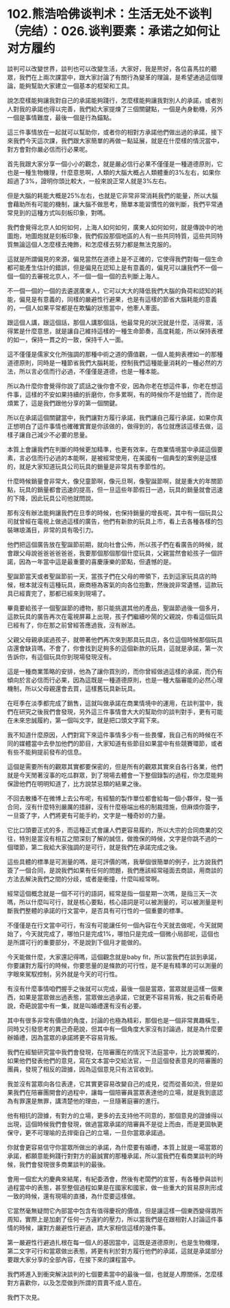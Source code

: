 # 102.熊浩哈佛谈判术：生活无处不谈判（完结）：026.谈判要素：承诺之如何让对方履约

談判可以改變世界，談判也可以改變生活，大家好，我是熊好，各位喜馬拉的聽眾，我們在上兩次課當中，跟大家討論了有關行為變革的理論，是希望通過這個理論，能夠幫助大家建立一個基本的框架和工具。

說怎麼樣能夠讓我對自己的承諾能夠踐行，怎麼樣能夠讓我對別人的承諾，或者別人對我的承諾也得以完善，我們給大家提煉了三個關鍵點，一個是內身動機，另外一個是事情難度，最後一個是行為錨點。

這三件事情放在一起就可以幫助你，或者你的相對方承諾他們做出過的承諾，接下來我們今天這次課，我們跟大家簡單的再做一點延展，就是在什麼樣的情況當中，對方會對你嚴必信而行必果呢。

首先我跟大家分享一個小小的觀念，就是嚴必信行必果不僅僅是一種道德原則，它也是一種生物機理，什麼意思啊，人類的大腦大概占人類體重的3%左右，如果你超過了3%，證明你頭比較大，一般來說正常人就是3%左右。

但是大腦的耗能大概是25%左右，也就是它非常非常消耗我們的能量，所以大腦會藉助所有可能的機制，讓大腦不做思考，簡單本能習慣性的做判斷，我們平常通常見到的這種方式叫刻板印象，對嗎。

我們會覺得北京人如何如何，上海人如何如何，廣東人如何如何，就是傳說中的地圖炮，地圖炮就是刻板印象，我們假設那個地區的人有一些共同特質，這些共同特質無論這個人怎麼樣去掩飾，和怎麼樣去努力都是無法克服的。

這就是所謂偏見的來源，偏見當然在道德上是不正確的，它使得我們對每一個生命都可能產生估計的錯誤，但是偏見在認知上是有意義的，偏見可以讓我們不一個一個一個的去審視北京人，不一個一個一個的去判斷上海人。

不一個一個的一個的去遴選廣東人，它可以大大的降低我們大腦的負荷和認知的耗能，偏見是有意義的，同樣的嚴避性行避果，也是有這樣的節省大腦耗能的意義的，一個人如果平常都是在欺騙的狀態當中，他牽人牽面。

跟這個人講，跟這個話，那個人講那個話，他最常見的狀況就是什麼，活得累，活得累是什麼意思，就是讓自己維持這樣的一種生命節奏，高度耗能，所以保持表裡的如一，保持一貫之的一致，保持千人一面。

這不僅僅是儒家文化所強調的那種中術之道的價值觀，一個人能夠表裡如一的那種道德原則，同時是一種節省我們大腦耗能，控制我們這種能量消耗的一種必然的方法，所以言必信而行必過，不僅僅是道德，也是一種本能。

所以為什麼你會覺得你說了謊話之後你會不安，因為你老在想這件事，你老在想這件事，這樣的不安如果持續的折磨你，你多累啊，有的時候你不是怕錯了，而你是煩累了，這是我們跟他分享的第一個關鍵。

所以在承諾這個關鍵當中，我們讓對方履行承諾，我們讓自己履行承諾，如果你真正想明白了這件事情也確確實實是你該做的，做得到的，各位就應該這樣去做，這樣子讓自己減少不必要的思量。

本質上會讓我們在判斷的時候更加精準，也更有效率，在商業情境當中承諾這個要素，言必信而行必過的本能啊，是被經常使用，在美國有一個典型的案例是這樣的，就是大家知道玩具公司玩具的銷量是非常具有季節性的。

什麼時候銷量會非常大，像兒童節啊，像元旦啊，像聖誕節啊，就是重大的年關節點，玩具的銷量都會迅速的提高，但一旦這些年節假日一過，玩具的銷量就會迅速的下降，因此玩具公司他就問說。

那有沒有辦法能夠讓我們在旦季的時候，也保持銷量的增長呢，其中有一個玩具公司就曾經在電視上做過這樣的廣告，他們有新款的玩具上市，看上去各種各樣的包裝琳琅滿目，非常的具有吸引力。

他們把這個廣告放在聖誕節前期，就向社會公佈，所以孩子們在看廣告的時候，就會跟父母說爸爸爸爸爸爸，我要那個那個那個什麼玩具，父親當然會給孩子一個許諾，因為一年當中這是最重要的喜慶康樂的節點，但遺憾的是。

聖誕節當天或者聖誕節前一天，當孩子們在父母的帶領下，去到這家玩具店的時候，根本就沒有這種玩具，廠商極為客氣的向各位抱歉，然後說非常遺憾，這款玩具已經賣完了，那都已經來到現場了。

畢竟要給孩子一個聖誕節的禮物，那只能挑選其他的產品，聖誕節過後一個多月，這款玩具的廣告再次在電視屏幕上出現，孩子們繼續吵鬧的父親說，你看這個玩具已經有了，你在那之前曾經答應過我，沒有辦法。

父親父母親承諾過孩子，就帶著他們再次來到那具玩具店，各位這個時候那個玩具店還會缺貨嗎，不會了，你會找到足夠多的這個新款的玩具，這就是承諾，第一次告訴你，有這個玩具你到現場發現沒有。

這是一種商業策略的安排，他為了讓你買別的，而你曾經做過這樣的承諾，而仍有傾向於言必信而行必果，因為這既是一種道德原則，也是一種大腦審能的必然心理機制，所以父母親還會去買，這樣舊玩具新玩具。

在旺季在淡季都完成了銷售，這就叫做承諾在商業情境中的運用，在談判當中，我們在研究之後我們會發現，另外這三件事情會大大的幫助你的談判對手，更有可能在未來忠誠履約，第一個叫文字，就是把口頭文字寫下來。

我不知道什麼原因，人們對寫下來這件事情多少有一些畏懼，我自己有的時候在不同的媒體當中去參加他們的節目，大家知道有些節目如果當中有些競賽環節，或者有些不能夠提前發布的信息。

這個是需要所有的觀眾其實都要保密的，但是所有的觀眾其實來自各行各業，他們就是今天閒著沒事的吃瓜群眾，到了現場去體會一下整個錄製的過程，你怎麼能夠保證他們在明明知道了，比方說禁忌類的結果之後。

不回去散播不在微博上去公布呢，有經驗的製作單位都會給每一個小夥伴，發一張合同，沒有什麼特別嚴厲的措辭，沒有什麼極端出格的制裁措施，但麻煩你簽字，一旦簽了字，人們將更有可能手約，文字是一種奇妙的力量。

它比口頭要正式的多，而這種正式會讓人們更容易履約，所以大宗的合同商業的交往，特別是當沒有相互之間深刻了解的誠信，做擔保的時候，文字是你跳不過的一個環節，第二我給大家強調的是可行，就是我們在承諾完成之後。

這些具體的標準是可測量的嗎，是可評價的嗎，我舉個很簡單的例子，比方說我們簽了一個合同，是說我們如果有任何的問題，我們應該經常碰面去商談，用商談的方法去解決我們之間的分歧，或者是衝撞，什麼叫經常啊。

經常這個概念就是一個不可行的語詞，經常是指一個星期一次嗎，是指三天一次嗎，所以什麼叫可行，就是核心要點，核心語詞是可以被測量的，可以被測量是判斷我們整體的承諾的行文當中，是否具有可行性的一個重要的標準。

不僅僅是在行文當中可行，有沒有可能讓任何一個內容在今天就去做呢，今天就開始了，今天就完成了，哪怕只是完成1%，哪怕只是完成一個微小局部呢，這個也是所謂可行的重要部分，不是說到下個月才能做的。

今天能做什麼，大家還記得嗎，這個觀念就是baby fit，所以當我們在談到承諾，你要讓對方履行的時候，你要思量的是條款的可行性，是不是有精準的可以測量的字眼來駕馭控制，另外就是今天的可行性。

有沒有什麼事情咱們握手之後就可以完成，最後一個是當眾，當眾就是這樣一個東西，如果是當眾做出過表態，當眾做出過承諾，它就更不容易背叛，我之前看奇葩說，奇葩說當中有一集，就是叫婚禮還有沒有必要。

其中有很多非常有價值的角度，討論的也極為精彩，那個也是一個非常異趣橫生，同時又引發思考的異己奇葩說，但其中有一個角度大家沒有討論過，就是為什麼要辦婚禮，因為當眾的承諾將更不容易背叛。

我們在經驗研究當中我們會發現，在陪審團在的情況下法庭當中，比方說單獨的，如果他們發表他們的意見，寫在文本當中交給法官，一旦這個發表意見的陪審團的團員，發現了相反的證據，因為這個意見只有法官收到。

我並沒有當眾向各位表達，它其實更容易改變自己的成見，從而從善如流，但是如果我們在陪審團開會的過程中，讓每一個陪審員當眾表達他的立場，就是我到底認為有罪還是無罪，講清楚他的理由，一旦隨著庭審的進行。

他有相抗的證據，有對方的立場，更多的去支持他不同意的，那個意見的證據得以出現，這個時候我們會發現，做過當眾承諾的陪審員不是從上而由，而是更固執更保守，更不可理喻的去捍衛自己的立場，一旦你當眾承諾過。

你就會更容易信守你當眾所做出的承諾，為什麼要有婚禮，本質上就是一場當眾的承諾，都願意能夠踐行對對方的最誠實的那種承諾，所以當我們在看商業談判的時候，我們會發現很多商業談判的最後。

會用一個宏大的慶典來結尾，有紀委酒會，然後有老闆們的宣誓，有各種參與談判過程當中的表態，甚至整個過程如果是在國家和國家，做一些重大的貿易原則形成一致的時候，還有現場的直播，為什麼要這樣做。

它當然毫無疑問它內部當中包含有值得慶祝的價值，但是讓這樣一個東西變得眾所周知，實際上是加劇了任何一方違約的壓力，所以當我們是在跟相對人討論這件事情的時候，讓對方嚴避性行避過，請大家相信這樣的幾件事。

第一嚴避性行避過扎根在每一個人的基因當中，這既是道德原則，也是生物機理，第二文字可行和當眾做出表態，將更有利於對方履行他們的承諾，這就是承諾部分要跟大家分享的全部內容，在接下來的課程當中。

我們將進入到衝突解決談判的七個要素當中的最後一個，也就是人際關係，怎麼樣對方喜歡你，以及怎麼做到所謂的買賣不成人意在。

我們下次見。